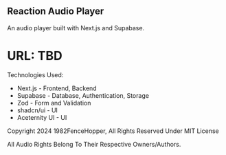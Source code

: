 ## Reaction Audio Player

An audio player built with Next.js and Supabase.

# URL: TBD

Technologies Used:
  * Next.js - Frontend, Backend
  * Supabase - Database, Authentication, Storage
  * Zod - Form and Validation
  * shadcn/ui - UI
  * Aceternity UI - UI

Copyright 2024 1982FenceHopper, All Rights Reserved Under MIT License

All Audio Rights Belong To Their Respective Owners/Authors.
